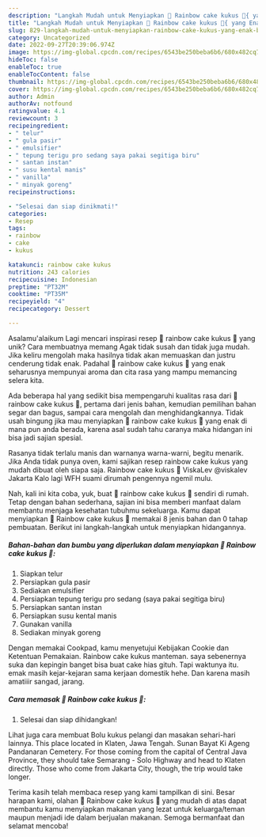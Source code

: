 ```yaml
---
description: "Langkah Mudah untuk Menyiapkan 🌈 Rainbow cake kukus 🌈{ yang Enak Banget"
title: "Langkah Mudah untuk Menyiapkan 🌈 Rainbow cake kukus 🌈{ yang Enak Banget"
slug: 829-langkah-mudah-untuk-menyiapkan-rainbow-cake-kukus-yang-enak-banget
category: Uncategorized
date: 2022-09-27T20:39:06.974Z
image: https://img-global.cpcdn.com/recipes/6543be250beba6b6/680x482cq70/rainbow-cake-kukus-foto-resep-utama.jpg
hideToc: false
enableToc: true
enableTocContent: false
thumbnail: https://img-global.cpcdn.com/recipes/6543be250beba6b6/680x482cq70/rainbow-cake-kukus-foto-resep-utama.jpg
cover: https://img-global.cpcdn.com/recipes/6543be250beba6b6/680x482cq70/rainbow-cake-kukus-foto-resep-utama.jpg
author: Admin
authorAv: notfound
ratingvalue: 4.1
reviewcount: 3
recipeingredient:
- " telur"
- " gula pasir"
- " emulsifier"
- " tepung terigu pro sedang saya pakai segitiga biru"
- " santan instan"
- " susu kental manis"
- " vanilla"
- " minyak goreng"
recipeinstructions:

- "Selesai dan siap dinikmati!"
categories:
- Resep
tags:
- rainbow
- cake
- kukus

katakunci: rainbow cake kukus 
nutrition: 243 calories
recipecuisine: Indonesian
preptime: "PT32M"
cooktime: "PT35M"
recipeyield: "4"
recipecategory: Dessert

---
```



Asalamu'alaikum Lagi mencari inspirasi resep 🌈 rainbow cake kukus 🌈 yang unik? Cara membuatnya memang Agak tidak susah dan tidak juga mudah. Jika keliru mengolah maka hasilnya tidak akan memuaskan dan justru cenderung tidak enak. Padahal 🌈 rainbow cake kukus 🌈 yang enak seharusnya mempunyai aroma dan cita rasa yang mampu memancing selera kita.


Ada beberapa hal yang sedikit bisa mempengaruhi kualitas rasa dari 🌈 rainbow cake kukus 🌈, pertama dari jenis bahan, kemudian pemilihan bahan segar dan bagus, sampai cara mengolah dan menghidangkannya. Tidak usah bingung jika mau menyiapkan 🌈 rainbow cake kukus 🌈 yang enak di mana pun anda berada, karena asal sudah tahu caranya maka hidangan ini bisa jadi sajian spesial.

Rasanya tidak terlalu manis dan warnanya warna-warni, begitu menarik. Jika Anda tidak punya oven, kami sajikan resep rainbow cake kukus yang mudah dibuat oleh siapa saja. Rainbow cake kukus 🌈 ViskaLev @viskalev Jakarta Kalo lagi WFH suami dirumah pengennya ngemil mulu.


Nah, kali ini kita coba, yuk, buat 🌈 rainbow cake kukus 🌈 sendiri di rumah. Tetap dengan bahan sederhana, sajian ini bisa memberi manfaat dalam membantu menjaga kesehatan tubuhmu sekeluarga. Kamu dapat menyiapkan 🌈 Rainbow cake kukus 🌈 memakai 8 jenis bahan dan 0 tahap pembuatan. Berikut ini langkah-langkah untuk menyiapkan hidangannya.

<!--inarticleads1-->

##### Bahan-bahan dan bumbu yang diperlukan dalam menyiapkan 🌈 Rainbow cake kukus 🌈:

1. Siapkan  telur
1. Persiapkan  gula pasir
1. Sediakan  emulsifier
1. Persiapkan  tepung terigu pro sedang (saya pakai segitiga biru)
1. Persiapkan  santan instan
1. Persiapkan  susu kental manis
1. Gunakan  vanilla
1. Sediakan  minyak goreng


Dengan memakai Cookpad, kamu menyetujui Kebijakan Cookie dan Ketentuan Pemakaian. Rainbow cake kukus manteman. saya sebenernya suka dan kepingin banget bisa buat cake hias gituh. Tapi waktunya itu. emak masih kejar-kejaran sama kerjaan domestik hehe. Dan karena masih amatiiir sangad, jarang. 

<!--inarticleads2-->

##### Cara memasak 🌈 Rainbow cake kukus 🌈:


1. Selesai dan siap dihidangkan!

Lihat juga cara membuat Bolu kukus pelangi dan masakan sehari-hari lainnya. This place located in Klaten, Jawa Tengah. Sunan Bayat Ki Ageng Pandanaran Cemetery. For those coming from the capital of Central Java Province, they should take Semarang - Solo Highway and head to Klaten directly. Those who come from Jakarta City, though, the trip would take longer. 

Terima kasih telah membaca resep yang kami tampilkan di sini. Besar harapan kami, olahan 🌈 Rainbow cake kukus 🌈 yang mudah di atas dapat membantu kamu menyiapkan makanan yang lezat untuk keluarga/teman maupun menjadi ide dalam berjualan makanan. Semoga bermanfaat dan selamat mencoba!

